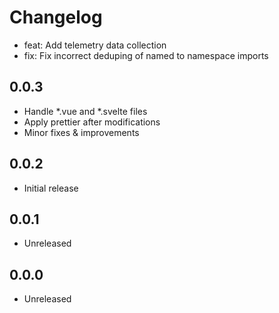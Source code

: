 # Changelog

- feat: Add telemetry data collection
- fix: Fix incorrect deduping of named to namespace imports

## 0.0.3

- Handle *.vue and *.svelte files
- Apply prettier after modifications
- Minor fixes & improvements

## 0.0.2

- Initial release

## 0.0.1

- Unreleased

## 0.0.0

- Unreleased

